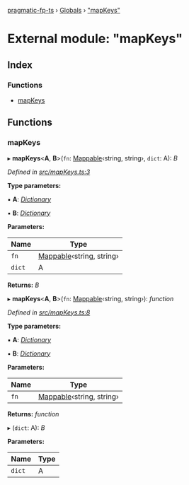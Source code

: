 [pragmatic-fp-ts](../README.md) › [Globals](../globals.md) › ["mapKeys"](_mapkeys_.md)

# External module: "mapKeys"

## Index

### Functions

* [mapKeys](_mapkeys_.md#mapkeys)

## Functions

###  mapKeys

▸ **mapKeys**<**A**, **B**>(`fn`: [Mappable](_types_.md#mappable)‹string, string›, `dict`: A): *B*

*Defined in [src/mapKeys.ts:3](https://github.com/hermann-p/pragmatic-fp-ts/blob/ae00bcd/src/mapKeys.ts#L3)*

**Type parameters:**

▪ **A**: *[Dictionary](_types_.md#dictionary)*

▪ **B**: *[Dictionary](_types_.md#dictionary)*

**Parameters:**

Name | Type |
------ | ------ |
`fn` | [Mappable](_types_.md#mappable)‹string, string› |
`dict` | A |

**Returns:** *B*

▸ **mapKeys**<**A**, **B**>(`fn`: [Mappable](_types_.md#mappable)‹string, string›): *function*

*Defined in [src/mapKeys.ts:8](https://github.com/hermann-p/pragmatic-fp-ts/blob/ae00bcd/src/mapKeys.ts#L8)*

**Type parameters:**

▪ **A**: *[Dictionary](_types_.md#dictionary)*

▪ **B**: *[Dictionary](_types_.md#dictionary)*

**Parameters:**

Name | Type |
------ | ------ |
`fn` | [Mappable](_types_.md#mappable)‹string, string› |

**Returns:** *function*

▸ (`dict`: A): *B*

**Parameters:**

Name | Type |
------ | ------ |
`dict` | A |

